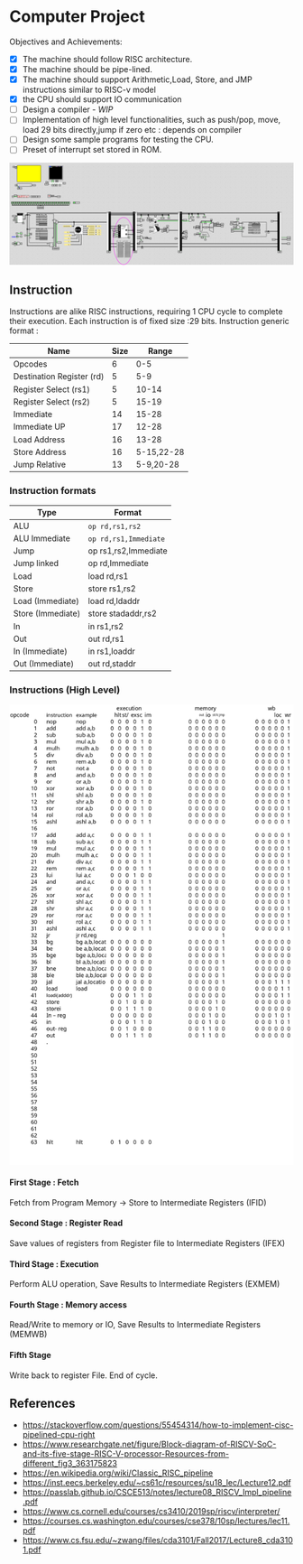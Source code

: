# Computer Project

Objectives and Achievements:

- [x] The machine should follow RISC architecture.
- [x] The machine should be pipe-lined.
- [x] The machine should support Arithmetic,Load, Store, and JMP instructions similar to RISC-v model
- [x] the CPU should support IO communication
- [ ] Design a compiler - *WIP*
- [ ] Implementation of high level functionalities, such as push/pop, move, load 29 bits directly,jump if zero etc : depends on compiler
- [ ] Design some sample programs for testing the CPU.
- [ ] Preset of interrupt set stored in ROM.

![bdb9c626f21fa59e564483f9bcc5c6fc.png](./assets/bdb9c626f21fa59e564483f9bcc5c6fc.png)
## Instruction 
Instructions are alike RISC instructions, requiring 1 CPU cycle to complete their execution. Each instruction is of fixed size :29 bits. Instruction generic format :

| Name                      | Size | Range      |
|---------------------------|------|------------|
| Opcodes                   | 6    | 0-5        |
| Destination Register (rd) | 5    | 5-9        |
| Register Select (rs1)     | 5    | 10-14      |
| Register Select  (rs2)    | 5    | 15-19      |
| Immediate                 | 14   | 15-28      |
| Immediate UP              | 17   | 12-28      |
| Load Address              | 16   | 13-28      |
| Store Address             | 16   | 5-15,22-28 |
| Jump Relative             | 13   | 5-9,20-28  |

### Instruction formats
| Type              | Format                |
|-------------------|-----------------------|
| ALU               | `op rd,rs1,rs2`       |
| ALU Immediate     | `op rd,rs1,Immediate` |
| Jump              | op rs1,rs2,Immediate  |
| Jump linked       | op rd,Immediate       |
| Load              | load rd,rs1           |
| Store             | store  rs1,rs2        |
| Load (Immediate)  | load rd,ldaddr        |
| Store (Immediate) | store stadaddr,rs2    |
| In                | in rs1,rs2            |
| Out               | out  rd,rs1           |
| In (Immediate)    | in rs1,loaddr         |
| Out (Immediate)   | out rd,staddr         |


### Instructions (High Level)
![instructions.png](./assets/instructions.png)

#### First Stage : Fetch
Fetch from Program Memory -> Store to Intermediate Registers (IFID)

#### Second Stage : Register Read
Save values of registers from Register file to Intermediate Registers (IFEX)

#### Third Stage : Execution
Perform ALU operation, Save Results to Intermediate Registers (EXMEM)

#### Fourth Stage : Memory access
Read/Write to memory or IO, Save Results to Intermediate Registers (MEMWB)

#### Fifth Stage 
Write back to register File. End of cycle.


## References
 * https://stackoverflow.com/questions/55454314/how-to-implement-cisc-pipelined-cpu-right
* https://www.researchgate.net/figure/Block-diagram-of-RISCV-SoC-and-its-five-stage-RISC-V-processor-Resources-from-different_fig3_363175823
* https://en.wikipedia.org/wiki/Classic_RISC_pipeline
* https://inst.eecs.berkeley.edu/~cs61c/resources/su18_lec/Lecture12.pdf
* https://passlab.github.io/CSCE513/notes/lecture08_RISCV_Impl_pipeline.pdf
* https://www.cs.cornell.edu/courses/cs3410/2019sp/riscv/interpreter/
* https://courses.cs.washington.edu/courses/cse378/10sp/lectures/lec11.pdf
* https://www.cs.fsu.edu/~zwang/files/cda3101/Fall2017/Lecture8_cda3101.pdf



